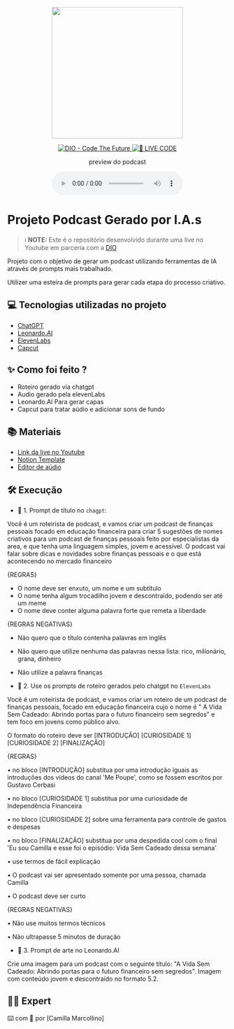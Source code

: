 <p align="center">
<img 
    src="./assets/cover.png"
    width="300"
/>
</p>

<p align="center">
<a href="https://dio.me/">
    <img 
        src="https://img.shields.io/badge/DIO-Code_The_Future-28DA77?logo=youtube" 
        alt="DIO - Code The Future">
</a>
<a href="https://dio.me/">
<img 
    src="https://img.shields.io/badge/🔴_LIVE_CODE-FF5E72" 
    alt="🔴 LIVE CODE">
</a>
</p>

<p align="center">
    preview do podcast
</p>

<div align="center">
    <audio src="output/podcast_editado.MP3" controls title="Podcast editado"></audio>
</div>

# Projeto Podcast Gerado por I.A.s


 > ℹ️ **NOTE:** Este é o repositório desenvolvido durante uma live no Youtube em parceria com a [DIO](https://dio.me)

Projeto com o objetivo de gerar um podcast utilizando ferramentas de IA através de prompts mais trabalhado.

Utilizer uma esteira de prompts para gerar cada etapa do processo criativo.

## 💻 Tecnologias utilizadas no projeto

- [ChatGPT](https://chat.openai.com/) 
- [Leonardo.AI](https://app.leonardo.ai/)
- [ElevenLabs](https://beta.elevenlabs.io/)
- [Capcut](https://www.capcut.com/pt-br/)

## ✨ Como foi feito ?

- Roteiro gerado via chatgpt
- Audio gerado pela elevenLabs
- Leonardo.AI Para gerar capas
- Capcut para tratar aúdio e adicionar sons de fundo

## 📚 Materiais

- [Link da live no Youtube](https://www.youtube.com)
- [Notion Template](https://helpful-jump-17b.notion.site/PAS-Podcast-AI-Studio-210489e15d7a4a73b743bb159e45d06f?pvs=4)
- [Editor de aúdio](https://www.capcut.com/editor?from_page=landing_page&__action_from=picture_V%C3%ADdeos%20profissionais%20em%20minutos,%20n%C3%A3o%20em%20horas.)


## 🛠️ Execução

- 🤖 1. Prompt de título no `chagpt`:

Você é um roteirista de podcast, e vamos criar um podcast de finanças pessoais focado em educação financeira para criar 5 sugestões de nomes criativos para um podcast de finanças pessoais feito por especialistas da area, e que tenha uma linguagem simples, jovem e acessível. 
O podcast vai falar sobre dicas e novidades sobre finanças pessoais e o que está acontecendo no mercado financeiro

{REGRAS} 

- O nome deve ser enxuto, um nome e um subtítulo 
- O nome tenha algum trocadilho jovem e descontraído, podendo ser até um meme 
- O nome deve conter alguma palavra forte que remeta a liberdade  

{REGRAS NEGATIVAS}

- Não quero que o título contenha palavras em inglês 
- Não quero que utilize nenhuma das palavras nessa lista: rico, milionário, grana, dinheiro
- Não utilize a palavra finanças

- 🤖 2. Use os prompts de roteiro gerados pelo chatgpt no  `ElevenLabs`

Você é um roteirista de podcast, e vamos criar um roteiro de um podcast de finanças pessoais, focado em educação financeira cujo o nome é " A Vida Sem Cadeado: Abrindo portas para o futuro financeiro sem segredos" e tem foco em jovens como público alvo.

O formato do roteiro deve ser [INTRODUÇÃO] [CURIOSIDADE 1] [CURIOSIDADE 2] [FINALIZAÇÃO]

{REGRAS}

•	no bloco [INTRODUÇÃO] substitua por uma introdução iguais as introduções dos vídeos do canal 'Me Poupe', como se fossem escritos por Gustavo Cerbasi

•	no bloco [CURIOSIDADE 1] substitua por uma curiosidade de Independência Financeira 

•	no bloco [CURIOSIDADE 2] sobre uma ferramenta para controle de gastos e despesas

•	no bloco [FINALIZAÇÃO] substitua por uma despedida cool com o final 'Eu sou Camilla e esse foi o episódio: Vida Sem Cadeado dessa semana'

•	use termos de fácil explicação

•	O podcast vai ser apresentado somente por uma pessoa, chamada Camilla

•	O podcast deve ser curto

{REGRAS NEGATIVAS}

•	Não use muitos termos técnicos

•	Não ultrapasse 5 minutos de duração

- 🤖 3. Prompt de arte no Leonardo.AI

Crie uma imagem para um podcast com o seguinte título: "A Vida Sem Cadeado: Abrindo portas para o futuro financeiro sem segredos". Imagem com conteúdo jovem e descontraído no formato 5.2.

## 👨‍💻 Expert

⌨️ com 💜 por [Camilla Marcollino]
